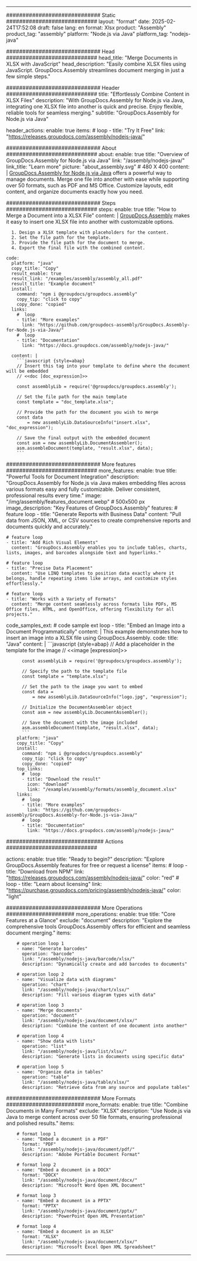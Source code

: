 



---
############################# Static ############################
layout: "format"
date:  2025-02-24T17:52:08
draft: false
lang: en
format: Xlsx
product: "Assembly"
product_tag: "assembly"
platform: "Node.js via Java"
platform_tag: "nodejs-java"

############################# Head ############################
head_title: "Merge Documents in XLSX with JavaScript"
head_description: "Easily combine XLSX files using JavaScript. GroupDocs.Assembly streamlines document merging in just a few simple steps."

############################# Header ############################
title: "Effortlessly Combine Content in XLSX Files" 
description: "With GroupDocs.Assembly for Node.js via Java, integrating one XLSX file into another is quick and precise. Enjoy flexible, reliable tools for seamless merging."
subtitle: "GroupDocs.Assembly for Node.js via Java" 

header_actions:
  enable: true
  items:
    #  loop
    - title: "Try It Free"
      link: "https://releases.groupdocs.com/assembly/nodejs-java/"
      
############################# About ############################
about:
    enable: true
    title: "Overview of GroupDocs.Assembly for Node.js via Java"
    link: "/assembly/nodejs-java/"
    link_title: "Learn more"
    picture: "about_assembly.svg" # 480 X 400
    content: |
       [GroupDocs.Assembly for Node.js via Java](/assembly/nodejs-java/) offers a powerful way to manage documents. Merge one file into another with ease while supporting over 50 formats, such as PDF and MS Office. Customize layouts, edit content, and organize documents exactly how you need.

############################# Steps ############################
steps:
    enable: true
    title: "How to Merge a Document into a XLSX File"
    content: |
      [GroupDocs.Assembly](/assembly/nodejs-java/) makes it easy to insert one XLSX file into another with customizable options.
      
      1. Design a XLSX template with placeholders for the content.
      2. Set the file path for the template.
      3. Provide the file path for the document to merge.
      4. Export the final file with the combined content.
   
    code:
      platform: "java"
      copy_title: "Copy"
      result_enable: true
      result_link: "/examples/assembly/assembly_all.pdf"
      result_title: "Example document"
      install:
        command: "npm i @groupdocs/groupdocs.assembly"
        copy_tip: "click to copy"
        copy_done: "copied"
      links:
        #  loop
        - title: "More examples"
          link: "https://github.com/groupdocs-assembly/GroupDocs.Assembly-for-Node.js-via-Java/"
        #  loop
        - title: "Documentation"
          link: "https://docs.groupdocs.com/assembly/nodejs-java/"
          
      content: |
        ```javascript {style=abap}
        // Insert this tag into your template to define where the document will be embedded
        // <<doc [doc_expression]>>
    
        const assemblyLib = require('@groupdocs/groupdocs.assembly');

        // Set the file path for the main template
        const template = "doc_template.xlsx";

        // Provide the path for the document you wish to merge
        const data 
            = new assemblyLib.DataSourceInfo("insert.xlsx", "doc_expression");

        // Save the final output with the embedded document
        const asm = new assemblyLib.DocumentAssembler();
        asm.assembleDocument(template, "result.xlsx", data);
        ```           

############################# More features ############################
more_features:
  enable: true
  title: "Powerful Tools for Document Integration"
  description: "GroupDocs.Assembly for Node.js via Java makes embedding files across various formats easy and fully customizable. Deliver consistent, professional results every time."
  image: "/img/assembly/features_document.webp" # 500x500 px
  image_description: "Key Features of GroupDocs.Assembly"
  features:
    # feature loop
    - title: "Generate Reports with Business Data"
      content: "Pull data from JSON, XML, or CSV sources to create comprehensive reports and documents quickly and accurately."

    # feature loop
    - title: "Add Rich Visual Elements"
      content: "GroupDocs.Assembly enables you to include tables, charts, lists, images, and barcodes alongside text and hyperlinks."

    # feature loop
    - title: "Precise Data Placement"
      content: "Use LINQ templates to position data exactly where it belongs, handle repeating items like arrays, and customize styles effortlessly."

    # feature loop
    - title: "Works with a Variety of Formats"
      content: "Merge content seamlessly across formats like PDFs, MS Office files, HTML, and OpenOffice, offering flexibility for all projects."
      
  code_samples_ext:
    # code sample ext loop
    - title: "Embed an Image into a Document Programmatically"
      content: |
        This example demonstrates how to insert an image into a XLSX file using GroupDocs.Assembly.
      code:
        title: "Java"
        content: |
          ```javascript {style=abap}
          // Add a placeholder in the template for the image
          // <<image [expression]>>
          
          const assemblyLib = require('@groupdocs/groupdocs.assembly');

          // Specify the path to the template file
          const template = "template.xlsx";

          // Set the path to the image you want to embed
          const data =
              = new assemblyLib.DataSourceInfo("logo.jpg", "expression");

          // Initialize the DocumentAssembler object
          const asm = new assemblyLib.DocumentAssembler();

          // Save the document with the image included
          asm.assembleDocument(template, "result.xlsx", data);
          ```
        platform: "java"
        copy_title: "Copy"
        install:
          command: "npm i @groupdocs/groupdocs.assembly"
          copy_tip: "click to copy"
          copy_done: "copied"
        top_links:
          #  loop
          - title: "Download the result"
            icon: "download"
            link: "/examples/assembly/formats/assembly_document.xlsx"
        links:
          #  loop
          - title: "More examples"
            link: "https://github.com/groupdocs-assembly/GroupDocs.Assembly-for-Node.js-via-Java/"
          #  loop
          - title: "Documentation"
            link: "https://docs.groupdocs.com/assembly/nodejs-java/"
            

            


############################## Actions ############################

actions:
  enable: true
  title: "Ready to begin?"
  description: "Explore GroupDocs.Assembly features for free or request a license"
  items:
    #  loop
    - title: "Download from NPM"
      link: "https://releases.groupdocs.com/assembly/nodejs-java/"
      color: "red"
        #  loop
    - title: "Learn about licensing"
      link: "https://purchase.groupdocs.com/pricing/assembly/nodejs-java/"
      color: "light"


############################# More Operations #####################
more_operations:
    enable: true
    title: "Core Features at a Glance"
    exclude: "document"
    description: "Explore the comprehensive tools GroupDocs.Assembly offers for efficient and seamless document merging."
    items: 
          
        # operation loop 1
        - name: "Generate barcodes"
          operation: "barcode"
          link: "/assembly/nodejs-java/barcode/xlsx/"
          description: "Dynamically create and add barcodes to documents"

        # operation loop 2
        - name: "Visualize data with diagrams"
          operation: "chart"
          link: "/assembly/nodejs-java/chart/xlsx/"
          description: "Fill various diagram types with data"

        # operation loop 3
        - name: "Merge documents"
          operation: "document"
          link: "/assembly/nodejs-java/document/xlsx/"
          description: "Combine the content of one document into another"

        # operation loop 4
        - name: "Show data with lists"
          operation: "list"
          link: "/assembly/nodejs-java/list/xlsx/"
          description: "Generate lists in documents using specific data"

        # operation loop 5
        - name: "Organize data in tables"
          operation: "table"
          link: "/assembly/nodejs-java/table/xlsx/"
          description: "Retrieve data from any source and populate tables"
         
          
############################# More Formats ########################
more_formats:
    enable: true
    title: "Combine Documents in Many Formats"
    exclude: "XLSX"
    description: "Use Node.js via Java to merge content across over 50 file formats, ensuring professional and polished results."
    items: 
          
        # format loop 1
        - name: "Embed a document in a PDF"
          format: "PDF"
          link: "/assembly/nodejs-java/document/pdf/"
          description: "Adobe Portable Document Format"
          
        # format loop 2
        - name: "Embed a document in a DOCX"
          format: "DOCX"
          link: "/assembly/nodejs-java/document/docx/"
          description: "Microsoft Word Open XML Document"
          
        # format loop 3
        - name: "Embed a document in a PPTX"
          format: "PPTX"
          link: "/assembly/nodejs-java/document/pptx/"
          description: "PowerPoint Open XML Presentation"
          
        # format loop 4
        - name: "Embed a document in an XLSX"
          format: "XLSX"
          link: "/assembly/nodejs-java/document/xlsx/"
          description: "Microsoft Excel Open XML Spreadsheet"


          

---